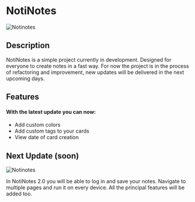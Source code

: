 # NotiNotes
![Notinotes](https://user-images.githubusercontent.com/67434849/188290662-65facb3a-062c-44b0-b9e3-4cca9ee88b62.png)
## Description
NotiNotes is a simple project currently in development. Designed for everyone to create notes in a fast way. For now the project is in the process of refactoring 
and improvement, new updates will be delivered in the next upcoming days.
## Features
#### With the latest update you can now:
- Add custom colors
- Add custom tags to your cards
- View date of card creation

## Next Update (soon)

![Notinotes](https://user-images.githubusercontent.com/67434849/191601408-0890261e-6877-44a8-bc1f-33abdd8878b0.png)

In NotiNotes 2.0 you will be able to log in and save your notes. Navigate to multiple pages and run it on every device.
All the principal features will be added too.
